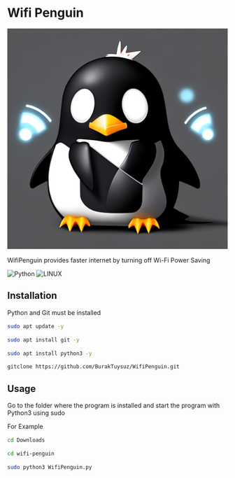 # Wifi Penguin

![Logo](wifi-penguin/wifilogo.png)


WifiPenguin provides faster internet by turning off Wi-Fi Power Saving

![Python](https://img.shields.io/badge/python-3670A0?style=for-the-badge&logo=python&logoColor=ffdd54) ![LINUX](https://img.shields.io/badge/Linux-FCC624?style=for-the-badge&logo=linux&logoColor=black)

## Installation
Python and Git must be installed

```bash
sudo apt update -y
```

```bash
sudo apt install git -y
```

```bash
sudo apt install python3 -y
```

```bash
gitclone https://github.com/BurakTuysuz/WifiPenguin.git
```

## Usage

Go to the folder where the program is installed and start the program with Python3 using sudo

For Example

```bash
cd Downloads
```

```bash
cd wifi-penguin
```

```bash
sudo python3 WifiPenguin.py
``` 
